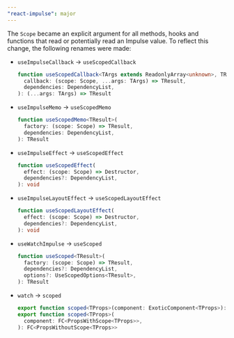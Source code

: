 ```yaml
---
"react-impulse": major
---
```


The `Scope` became an explicit argument for all methods, hooks and functions that read or potentially read an Impulse value. To reflect this change, the following renames were made:

- `useImpulseCallback` -> `useScopedCallback`
  ```ts
  function useScopedCallback<TArgs extends ReadonlyArray<unknown>, TResult>(
    callback: (scope: Scope, ...args: TArgs) => TResult,
    dependencies: DependencyList,
  ): (...args: TArgs) => TResult
  ```
- `useImpulseMemo` -> `useScopedMemo`
  ```ts
  function useScopedMemo<TResult>(
    factory: (scope: Scope) => TResult,
    dependencies: DependencyList,
  ): TResult
  ```
- `useImpulseEffect` -> `useScopedEffect`
  ```ts
  function useScopedEffect(
    effect: (scope: Scope) => Destructor,
    dependencies?: DependencyList,
  ): void
  ```
- `useImpulseLayoutEffect` -> `useScopedLayoutEffect`
  ```ts
  function useScopedLayoutEffect(
    effect: (scope: Scope) => Destructor,
    dependencies?: DependencyList,
  ): void
  ```
- `useWatchImpulse` -> `useScoped`
  ```ts
  function useScoped<TResult>(
    factory: (scope: Scope) => TResult,
    dependencies?: DependencyList,
    options?: UseScopedOptions<TResult>,
  ): TResult
  ```
- `watch` -> `scoped`
  ```ts
  export function scoped<TProps>(component: ExoticComponent<TProps>): never
  export function scoped<TProps>(
    component: FC<PropsWithScope<TProps>>,
  ): FC<PropsWithoutScope<TProps>>
  ```
